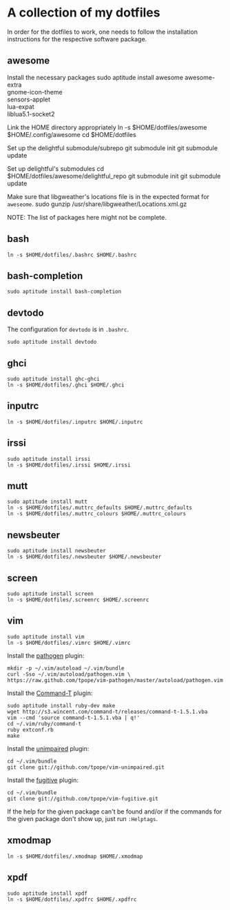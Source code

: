 A collection of my dotfiles
===========================

In order for the dotfiles to work, one needs to follow the installation
instructions for the respective software package.

awesome
-------

Install the necessary packages
    sudo aptitude install awesome awesome-extra\
	gnome-icon-theme\
	sensors-applet\
	lua-expat\
	liblua5.1-socket2

Link the HOME directory appropriately
    ln -s $HOME/dotfiles/awesome $HOME/.config/awesome
    cd $HOME/dotfiles

Set up the delightful submodule/subrepo
    git submodule init
    git submodule update

Set up delightful's submodules
    cd $HOME/dotfiles/awesome/delightful_repo
    git submodule init
    git submodule update

Make sure that libgweather's locations file is in the expected format for
`aweseome`.
    sudo gunzip /usr/share/libgweather/Locations.xml.gz

NOTE: The list of packages here might not be complete.

bash
----

    ln -s $HOME/dotfiles/.bashrc $HOME/.bashrc

bash-completion
---------------

    sudo aptitude install bash-completion

devtodo
-------

The configuration for `devtodo` is in `.bashrc`.

    sudo aptitude install devtodo

ghci
----

    sudo aptitude install ghc-ghci
    ln -s $HOME/dotfiles/.ghci $HOME/.ghci

inputrc
-------

    ln -s $HOME/dotfiles/.inputrc $HOME/.inputrc

irssi
-----

    sudo aptitude install irssi
    ln -s $HOME/dotfiles/.irssi $HOME/.irssi

mutt
----

    sudo aptitude install mutt
    ln -s $HOME/dotfiles/.muttrc_defaults $HOME/.muttrc_defaults
    ln -s $HOME/dotfiles/.muttrc_colours $HOME/.muttrc_colours

newsbeuter
----------

    sudo aptitude install newsbeuter
    ln -s $HOME/dotfiles/.newsbeuter $HOME/.newsbeuter

screen
------

    sudo aptitude install screen
    ln -s $HOME/dotfiles/.screenrc $HOME/.screenrc

vim
---

    sudo aptitude install vim
    ln -s $HOME/dotfiles/.vimrc $HOME/.vimrc

Install the [pathogen](https://github.com/tpope/vim-pathogen) plugin:

    mkdir -p ~/.vim/autoload ~/.vim/bundle
    curl -Sso ~/.vim/autoload/pathogen.vim \
	https://raw.github.com/tpope/vim-pathogen/master/autoload/pathogen.vim

Install the [Command-T](https://wincent.com/products/command-t) plugin:

    sudo aptitude install ruby-dev make
    wget http://s3.wincent.com/command-t/releases/command-t-1.5.1.vba
    vim --cmd 'source command-t-1.5.1.vba | q!'
    cd ~/.vim/ruby/command-t
    ruby extconf.rb
    make

Install the [unimpaired](https://github.com/tpope/vim-unimpaired) plugin:

    cd ~/.vim/bundle
    git clone git://github.com/tpope/vim-unimpaired.git

Install the [fugitive](https://github.com/tpope/vim-fugitive) plugin:

    cd ~/.vim/bundle
    git clone git://github.com/tpope/vim-fugitive.git

If the help for the given package can't be found and/or if the commands for
the given package don't show up, just run `:Helptags`.

xmodmap
-------

    ln -s $HOME/dotfiles/.xmodmap $HOME/.xmodmap

xpdf
----

    sudo aptitude install xpdf
    ln -s $HOME/dotfiles/.xpdfrc $HOME/.xpdfrc

